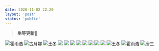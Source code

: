 ```yaml
---
date: 2020-11-02 22:20
layout: 'post'
status: 'public'
---
```

> **坐等更新🤔**

![霍雨浩](https://vkceyugu.cdn.bspapp.com/VKCEYUGU-imgbed/a19bbcbb-e306-4ebf-9f51-44b739a20f45.png)
![古月娜](https://vkceyugu.cdn.bspapp.com/VKCEYUGU-imgbed/95479430-cc82-4873-ba97-76445391d3f8.jpg)
![王冬](https://vkceyugu.cdn.bspapp.com/VKCEYUGU-imgbed/6a24282f-ccd9-4d3c-a159-cc070c9a9806.jpg)
![](https://vkceyugu.cdn.bspapp.com/VKCEYUGU-imgbed/edf81d62-fa5b-417d-b3be-1ce371a0b0dc.jpg)
![](https://vkceyugu.cdn.bspapp.com/VKCEYUGU-imgbed/a10bbac0-4400-49cb-bb10-dcf586e9fbc4.jpg)
![](https://vkceyugu.cdn.bspapp.com/VKCEYUGU-imgbed/f9af0f4e-5e70-4024-bcc3-ce089b5f066d.jpg)
![](https://vkceyugu.cdn.bspapp.com/VKCEYUGU-imgbed/6ac5db4f-2051-4520-94ff-1695bb593eb2.jpg)
![](https://vkceyugu.cdn.bspapp.com/VKCEYUGU-imgbed/c62f0a8c-8803-4a7c-b5eb-693697cec28a.jpg)
![](https://vkceyugu.cdn.bspapp.com/VKCEYUGU-imgbed/22d88edc-5c01-4f62-b3f0-71378d155cf8.jpg)
![](https://vkceyugu.cdn.bspapp.com/VKCEYUGU-imgbed/3d6ec142-0612-4b98-916e-feae90608ff1.jpg)
![](https://vkceyugu.cdn.bspapp.com/VKCEYUGU-imgbed/62c7203d-431c-4ae0-9087-17d247fa00c3.jpg)
![王冬](https://vkceyugu.cdn.bspapp.com/VKCEYUGU-imgbed/bd3d17bf-038a-440e-a578-96769e79cc23.jpg)
![霍雨浩](https://vkceyugu.cdn.bspapp.com/VKCEYUGU-imgbed/1a9b0d54-8ebd-4a00-8732-e42551b7bc24.jpg)
![唐三](https://vkceyugu.cdn.bspapp.com/VKCEYUGU-imgbed/e179de4c-3fed-4c65-8338-258ef9ac4cb2.jpg)